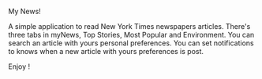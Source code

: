 My News!

A simple application to read New York Times newspapers articles. There's three tabs in myNews, Top Stories, Most Popular and Environment. You can search an article with yours personal preferences. You can set notifications to knows when a new article with yours preferences is post.

Enjoy !
